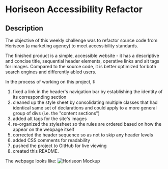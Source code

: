 # Horiseon Accessibility Refactor

## Description

The objective of this weekly challenge was to refactor source code from Horiseon (a marketing agency) to meet accessibility standards. 

The finished product is a simple, accessible website - it has a descriptive and concise title, sequential header elements, operative links and alt tags for images. Compared to the source code, it is better optimized for both search engines and differently abled users. 

In the process of working on this project, I: 
1. fixed a link in the header's navigation bar by establishing the identity of its corresponding section
1. cleaned up the style sheet by consolidating multiple classes that had identical same set of declarations and could apply to a more general group of divs (i.e. the "content sections")
1. added alt tags for the site's images
1. re-organized the stylesheet so the rules are ordered based on how the appear on the webpage itself
1. corrected the header sequence so as not to skip any header levels
1. added CSS comments for readability
1. pushed the project to GitHub for live viewing
1. created this README.

The webpage looks like:
![Horiseon Mockup]()